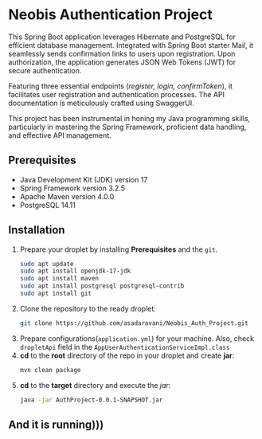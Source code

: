 # Neobis Authentication Project

This Spring Boot application leverages Hibernate and PostgreSQL for efficient database management. Integrated with Spring Boot starter Mail, it seamlessly sends confirmation links to users upon registration. Upon authorization, the application generates JSON Web Tokens (JWT) for secure authentication.

Featuring three essential endpoints (*register, login, confirmToken*), it facilitates user registration and authentication processes. The API documentation is meticulously crafted using SwaggerUI.

This project has been instrumental in honing my Java programming skills, particularly in mastering the Spring Framework, proficient data handling, and effective API management.

## Prerequisites

- Java Development Kit (JDK) version 17
- Spring Framework version 3.2.5
- Apache Maven version 4.0.0
- PostgreSQL 14.11

## Installation
1. Prepare your droplet by installing __Prerequisites__ and the `git`.
   ```bash
   sudo apt update
   sudo apt install openjdk-17-jdk
   sudo apt install maven
   sudo apt install postgresql postgresql-contrib
   sudo apt install git
   ```
2. Clone the repository to the ready droplet:
   ```bash
   git clone https://github.com/asadaravani/Neobis_Auth_Project.git
   ```
3. Prepare configurations(`application.yml`) for your machine. Also, check `dropletApi` field in the `AppUserAuthenticationServiceImpl.class`
4. __cd__ to the __root__ directory of the repo in your droplet and create __jar__:
   ```bash
   mvn clean package
   ``` 
5. __cd__ to the __target__ directory and execute the *jar*:
   ```bash
   java -jar AuthProject-0.0.1-SNAPSHOT.jar
   ```
  ## And it is running)))
